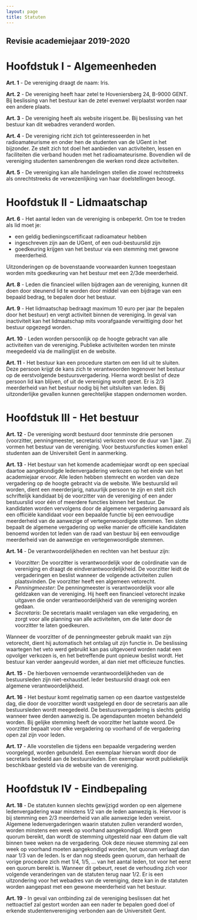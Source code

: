 ```yaml
---
layout: page
title: Statuten
---
```


## Revisie academiejaar 2019-2020

# Hoofdstuk I - Algemeenheden
**Art. 1** - De vereniging draagt de naam: Iris.

**Art. 2** - De vereniging heeft haar zetel te Hoveniersberg 24, B-9000 GENT. Bij beslissing van het bestuur kan de zetel evenwel verplaatst worden naar een andere plaats.

**Art. 3** - De vereniging heeft als website irisgent.be. Bij beslissing van het bestuur kan dit webadres veranderd worden.

**Art. 4** - De vereniging richt zich tot geïnteresseerden in het radioamateurisme en onder hen de studenten van de UGent in het bijzonder. Ze stelt zich tot doel het aanbieden van activiteiten, lessen en faciliteiten die verband houden met het radioamateurisme. Bovendien wil de vereniging studenten samenbrengen die werken rond deze activiteiten.

**Art. 5** - De vereniging kan alle handelingen stellen die zowel rechtstreeks als onrechtstreeks de verwezenlijking van haar doelstellingen beoogt.

# Hoofdstuk II - Lidmaatschap

**Art. 6** - Het aantal leden van de vereniging is onbeperkt.
Om toe te treden als lid moet je:
- een geldig bedieningscertificaat radioamateur hebben
- ingeschreven zijn aan de UGent, of een oud-bestuurslid zijn
- goedkeuring krijgen van het bestuur via een stemming met gewone meerderheid.

Uitzonderingen op de bovenstaande voorwaarden kunnen toegestaan worden mits goedkeuring van het bestuur met een 2/3de meerderheid.

**Art. 8** - Leden die financieel willen bijdragen aan de vereniging, kunnen dit doen door steunend lid te worden door middel van een bijdrage van een bepaald bedrag, te bepalen door het bestuur.
<!-- dit wegdoen? Limiteert dit ons nutteloos -->

**Art. 9** - Het lidmaatschap bedraagt maximum 10 euro per jaar (te bepalen door het bestuur) en vergt activiteit binnen de vereniging. In geval van inactiviteit kan het lidmaatschap mits voorafgaande verwittiging door het bestuur opgezegd worden.

**Art. 10** - Leden worden persoonlijk op de hoogte gebracht van alle activiteiten van de vereniging. Publieke activiteiten worden ten minste meegedeeld via de mailinglijst en de website.

**Art. 11** - Het bestuur kan een procedure starten om een lid uit te sluiten. Deze persoon krijgt de kans zich te verantwoorden tegenover het bestuur op de eerstvolgende bestuursvergadering. Hierna wordt beslist of deze persoon lid kan blijven, of uit de vereniging wordt gezet. Er is 2/3 meerderheid van het bestuur nodig bij het uitsluiten van leden. Bij uitzonderlijke gevallen kunnen gerechtelijke stappen ondernomen worden.

# Hoofdstuk III - Het bestuur

**Art. 12** - De vereniging wordt bestuurd door tenminste drie personen (voorzitter, penningmeester, secretaris) verkozen voor de duur van 1 jaar. Zij vormen het bestuur van de vereniging. Voor bestuursfuncties komen enkel studenten aan de Universiteit Gent in aanmerking.


**Art. 13** - Het bestuur van het komende academiejaar wordt op een speciaal daartoe aangekondigde ledenvergadering verkozen op het einde van het academiejaar ervoor. Alle leden hebben stemrecht en worden van deze vergadering  op de hoogte gebracht via de website.  Wie bestuurslid wil worden, dient een meerderjarig, natuurlijk persoon te zijn en stelt zich schriftelijk kandidaat bij de voorzitter van de vereniging of een ander bestuurslid voor één of meerdere functies binnen het bestuur. De kandidaten worden vervolgens door de algemene vergadering aanvaard als een officiële kandidaat voor een bepaalde functie bij een eenvoudige meerderheid van de aanwezige of vertegenwoordigde stemmen. Ten slotte bepaalt de algemene vergadering op welke manier de officiële kandidaten benoemd worden tot leden van de raad van bestuur bij een eenvoudige meerderheid van de aanwezige en vertegenwoordigde stemmen.

**Art. 14** - De verantwoordelijkheden en rechten van het bestuur zijn:

- _Voorzitter_: De voorzitter is verantwoordelijk voor de coördinatie van de vereniging en draagt de eindverantwoordelijkheid. De voorzitter leidt de vergaderingen en beslist wanneer de volgende activiteiten zullen plaatsvinden. De voorzitter heeft een algemeen vetorecht.
- _Penningmeester_: De penningmeester is verantwoordelijk voor alle geldzaken van de vereniging. Hij heeft een financieel vetorecht inzake uitgaven die onder verantwoordelijkheid van de vereniging worden gedaan.
- _Secretaris_: De secretaris maakt verslagen van elke vergadering, en zorgt voor alle planning van alle activiteiten, om die later door de voorzitter te laten goedkeuren.

 Wanneer de voorzitter of de penningmeester gebruik maakt van zijn vetorecht, dient hij automatisch het ontslag uit zijn functie in. De beslissing waartegen het veto werd gebruikt kan pas uitgevoerd worden nadat een opvolger verkozen is, en het betreffende punt opnieuw beslist wordt. Het bestuur kan verder aangevuld worden, al dan niet met officieuze functies.

**Art. 15** - De hierboven vernoemde verantwoordelijkheden van de bestuursleden zijn niet-exhaustief. Ieder bestuurslid draagt ook een algemene verantwoordelijkheid.

**Art. 16** - Het bestuur komt regelmatig samen op een daartoe vastgestelde dag, die door de voorzitter wordt vastgelegd en door de secretaris aan alle bestuursleden wordt meegedeeld. De bestuursvergadering is slechts geldig wanneer twee derden aanwezig is. De agendapunten moeten behandeld worden. Bij gelijke stemming heeft de voorzitter het laatste woord. De voorzitter bepaalt voor elke vergadering op voorhand of
de vergadering open zal zijn voor leden.

**Art. 17** - Alle voorstellen die tijdens een bepaalde vergadering werden voorgelegd, worden gebundeld. Een exemplaar hiervan wordt door de secretaris bedeeld aan de bestuursleden. Een exemplaar wordt publiekelijk beschikbaar gesteld via de website van de vereniging.

# Hoofdstuk IV - Eindbepaling

**Art. 18** - De statuten kunnen slechts gewijzigd worden op een algemene ledenvergadering waar minstens 1/2 van de leden aanwezig is. Hiervoor is bij stemming een 2/3 meerderheid van alle aanwezige leden vereist. Algemene ledenvergaderingen waarin statuten zullen veranderd worden, worden minstens een week op voorhand aangekondigd. Wordt geen quorum bereikt, dan wordt de stemming uitgesteld naar een datum die valt binnen twee weken na de vergadering. Ook deze nieuwe stemming zal een week op voorhand moeten aangekondigd worden, het quorum verlaagt dan naar 1/3 van de leden. Is er dan nog steeds geen quorum, dan herhaalt de vorige procedure zich met 1/4, 1/5, ... van het aantal leden, tot voor het eerst een quorum bereikt is. Wanneer dit gebeurt, reset de verhouding zich voor volgende veranderingen van de statuten terug naar 1/2. Er is een uitzondering voor het webadres van de vereniging, deze kan in de statuten worden aangepast met een gewone meerderheid van het bestuur.

**Art. 19** - In geval van ontbinding zal de vereniging beslissen dat het nettoactief zal gestort worden aan een nader te bepalen goed doel of erkende studentenvereniging verbonden aan de Universiteit Gent.
